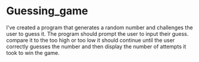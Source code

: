 # Guessing_game
I've created a program that generates a random number and challenges the user to guess it. The program should prompt the user to input their guess. compare it to the too high or too low it should continue until the user correctly guesses the number and then display the number of attempts it took to win the game. 
